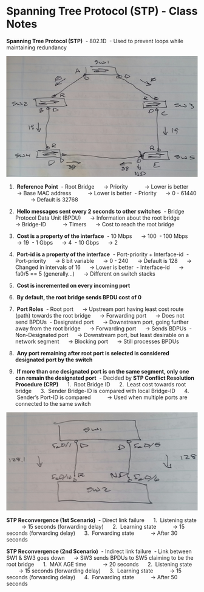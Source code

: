 # Spanning Tree Protocol (STP) - Class Notes

**Spanning Tree Protocol \(STP\)**
 \- 802.1D
 \- Used to prevent loops while maintaining redundancy

![20141222_140953-1.jpeg](image/20141222_140953-1.jpeg)

1.  **Reference Point**
 \- Root Bridge
     \-\> Priority
          \-\> Lower is better
     \-\> Base MAC address
          \-\> Lower is better
 \- Priority
     \-\> 0 \- 61440
          \-\> Default is 32768

2.  **Hello messages sent every 2 seconds to other switches**
 \- Bridge Protocol Data Unit \(BPDU\)
     \-\> Information about the root bridge
          \-\> Bridge\-ID
          \-\> Timers
     \-\> Cost to reach the root bridge

3.  **Cost is a property of the interface**
 \- 10 Mbps
     \-\> 100
 \- 100 Mbps
     \-\> 19
 \- 1 Gbps
     \-\> 4
 \- 10 Gbps
     \-\> 2

4.  **Port\-id is a property of the interface**
 \- Port\-priority \+ Interface\-id
 \- Port\-priority
     \-\> 8 bit variable
     \-\> 0 \- 240
     \-\> Default is 128
     \-\> Changed in intervals of 16
     \-\> Lower is better
 \- Interface\-id
     \-\> fa0/5 == 5 \(generally…\)
     \-\> Different on switch stacks

5.  **Cost is incremented on every incoming port**

6.  **By default, the root bridge sends BPDU cost of 0**

7.  **Port Roles**
 \- Root port
     \-\> Upstream port having least cost route \(path\) towards the root bridge
     \-\> Forwarding port
     \-\> Does not send BPDUs
 \- Designated port
     \-\> Downstream port, going further away from the root bridge
     \-\> Forwarding port
     \-\> Sends BDPUs
 \- Non\-Designated port
     \-\> Downstream port, but least desirable on a network segment
     \-\> Blocking port
     \-\> Still processes BPDUs

8.  **Any port remaining after root port is selected is considered designated port by the switch**

9.  **If more than one designated port is on the same segment, only one can remain the designated port**
 \- Decided by **STP Conflict Resolution Procedure \(CRP\)**
     1.  Root Bridge ID
     2.  Least cost towards root bridge
     3.  Sender Bridge\-ID is compared with local Bridge\-ID
     4.  Sender’s Port\-ID is compared
          \-\> Used when multiple ports are connected to the same switch

![20141222_141002-1.jpeg](image/20141222_141002-1.jpeg)

**STP Reconvergence \(1st Scenario\)**
 \- Direct link failure
     1.  Listening state
          \-\> 15 seconds \(forwarding delay\)
     2.  Learning state
          \-\> 15 seconds \(forwarding delay\)
     3.  Forwarding state
          \-\> After 30 seconds

**STP Reconvergence \(2nd Scenario\)**
 \- Indirect link failure
 \- Link between SW1 & SW3 goes down
     \-\> SW3 sends BPDUs to SW5 claiming to be the root bridge
     1.  MAX AGE time
          \-\> 20 seconds
     2.  Listening state
          \-\> 15 seconds \(forwarding delay\)
     3.  Learning state
          \-\> 15 seconds \(forwarding delay\)
     4.  Forwarding state
          \-\> After 50 seconds
     
